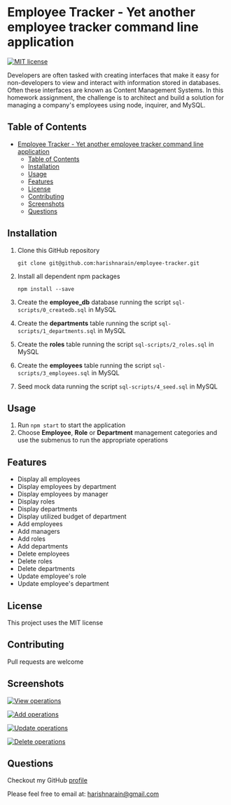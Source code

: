 # Employee Tracker - Yet another employee tracker command line application
[![MIT license](https://img.shields.io/badge/License-MIT-blue.svg)](https://opensource.org/licenses/MIT)

Developers are often tasked with creating interfaces that make it easy for non-developers to view and interact with information stored in databases. Often these interfaces are known as Content Management Systems. In this homework assignment, the challenge is to architect and build a solution for managing a company's employees using node, inquirer, and MySQL.

## Table of Contents
- [Employee Tracker - Yet another employee tracker command line application](#employee-tracker---yet-another-employee-tracker-command-line-application)
  - [Table of Contents](#table-of-contents)
  - [Installation](#installation)
  - [Usage](#usage)
  - [Features](#features)
  - [License](#license)
  - [Contributing](#contributing)
  - [Screenshots](#screenshots)
  - [Questions](#questions)

## Installation
1. Clone this GitHub repository

   ```
   git clone git@github.com:harishnarain/employee-tracker.git
   ```

2. Install all dependent npm packages

   ```
   npm install --save
   ```
3. Create the **employee_db** database running the script `sql-scripts/0_createdb.sql` in MySQL
4. Create the **departments** table running the script `sql-scripts/1_departments.sql` in MySQL
5. Create the **roles** table running the script `sql-scripts/2_roles.sql` in MySQL
6. Create the **employees** table running the script `sql-scripts/3_employees.sql` in MySQL
7. Seed mock data running the script `sql-scripts/4_seed.sql` in MySQL

## Usage
1. Run `npm start` to start the application
2. Choose **Employee**, **Role** or **Department** management categories and use the submenus to run the appropriate operations
## Features
* Display all employees
* Display employees by department
* Display employees by manager
* Display roles
* Display departments
* Display utilized budget of department
* Add employees
* Add managers
* Add roles
* Add departments
* Delete employees
* Delete roles
* Delete departments
* Update employee's role
* Update employee's department


## License
This project uses the MIT license
## Contributing
Pull requests are welcome
## Screenshots
[![View operations](http://img.youtube.com/vi/O694BQXE5qo/3.jpg)](https://youtu.be/O694BQXE5qo)

[![Add operations](http://img.youtube.com/vi/cUJlylX5iYU/2.jpg)](https://youtu.be/cUJlylX5iYU)

[![Update operations](http://img.youtube.com/vi/GgWYEKWmW-A/3.jpg)](https://youtu.be/GgWYEKWmW-A)

[![Delete operations](http://img.youtube.com/vi/gMf1Vh63vDU/3.jpg)](https://youtu.be/gMf1Vh63vDU)

## Questions
Checkout my GitHub [profile](https://github.com/harishnarain)

Please feel free to email at: <harishnarain@gmail.com>